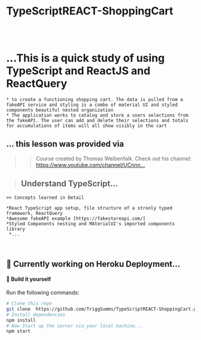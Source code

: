
# TypeScriptREACT-ShoppingCart

<br/>

<br/>




# ...This is a quick study of using TypeScript and ReactJS and ReactQuery
    * to create a functioning shopping cart. The data is pulled from a fakeAPI service and styling is a combo of material UI and styled components beautiful nested organization
    * The application works to catalog and store a users selections from the fakeAPI. The user can add and delete their selections and totals for accumulations of items will all show visibly in the cart

## ... this lesson was provided via  
>>Course created by Thomas Weibenfalk. Check out his channel: https://www.youtube.com/channel/UCnnn...​

> ## Understand TypeScript...
    >> Concepts learned in Detail 
    
    *React TypeScript app setup, file structure of a stronly typed framework, ReactQuery
    *Awesome fakeAPI example [https://fakestoreapi.com/]
    *Styled Components nesting and MAterialUI's imported components library 
     *...
 


<br/>

## :raising_hand: Currently working on Heroku Deployment...

#### :hammer: Build it yourself

Run the following commands:

```bash
# Clone this repo
git clone  https://github.com/TriggSumms/TypeScriptREACT-ShoppingCart.git && cd into project
# Install dependencies
npm install
# Now Start up the server via your local machine...
npm start 